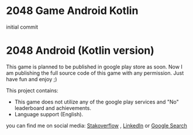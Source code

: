# 2048 Game Android Kotlin  
initial commit

# 2048 Android (Kotlin version)
This game is planned to be published in google play store as soon. Now I am publishing the full source code of this game with any permission. Just have fun and enjoy ;)

This project contains:
- This game does not utilize any of the google play services and "No" leaderboard and achievements.
- Language support (English). 

you can find me on social media: <a href="https://stackoverflow.com/users/7200297/agilanbu?tab=profile">Stakoverflow</a> , <a href="https://www.linkedin.com/in/agil-anbu-765571160/">LinkedIn</a> or <a href="https://www.google.com/search?ei=gYEGYLbGDdSR4-EP2t2g8A4&q=agil+anbu&oq=agil+anbu&gs_lcp=CgZwc3ktYWIQAzICCAA6BAgAEA1Q-mpY03Rgy3doAHAAeAGAAcACiAGsDJIBBzAuNi4wLjKYAQCgAQGqAQdnd3Mtd2l6wAEB&sclient=psy-ab&ved=0ahUKEwj2itistKfuAhXUyDgGHdouCO4Q4dUDCA0&uact=5">Google Search</a>
